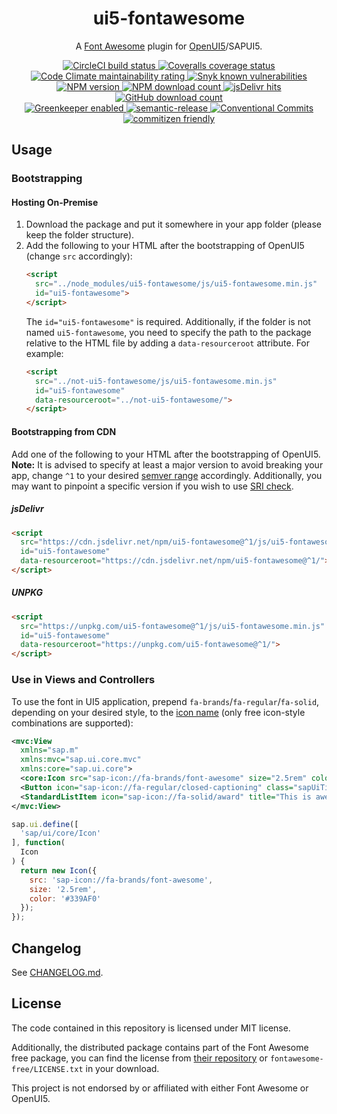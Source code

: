 <h1 align="center" style="border-bottom: none;">ui5-fontawesome</h1>
<p align="center">A <a href="https://fontawesome.com/">Font Awesome</a> plugin for <a href="https://openui5.org/">OpenUI5</a>/SAPUI5.</p>
<p align="center">
    <a href="https://circleci.com/gh/zypA13510/ui5-fontawesome">
        <img alt="CircleCI build status" src="https://img.shields.io/circleci/project/github/zypA13510/ui5-fontawesome/master.svg?logo=CircleCI&style=flat-square">
    </a>
    <a href="https://coveralls.io/github/zypA13510/ui5-fontawesome">
        <img alt="Coveralls coverage status" src="https://img.shields.io/coveralls/github/zypA13510/ui5-fontawesome.svg?logo=coveralls&style=flat-square">
    </a>
    <a href="https://codeclimate.com/github/zypA13510/ui5-fontawesome/maintainability">
        <img alt="Code Climate maintainability rating" src="https://img.shields.io/codeclimate/maintainability/zypA13510/ui5-fontawesome.svg?logo=Code-Climate&style=flat-square">
    </a>
    <a href="https://snyk.io/test/npm/ui5-fontawesome">
        <img alt="Snyk known vulnerabilities" src="https://img.shields.io/snyk/vulnerabilities/npm/ui5-fontawesome.svg?logo=Snyk&style=flat-square">
    </a>
    <br>
    <a href="https://www.npmjs.com/package/ui5-fontawesome">
        <img alt="NPM version" src="https://img.shields.io/npm/v/ui5-fontawesome.svg?logo=npm&style=flat-square">
    </a>
    <a href="https://www.npmjs.com/package/ui5-fontawesome">
        <img alt="NPM download count" src="https://img.shields.io/npm/dm/ui5-fontawesome.svg?logo=npm&style=flat-square">
    </a>
    <a href="https://www.jsdelivr.com/package/npm/ui5-fontawesome">
        <img alt="jsDelivr hits" src="https://img.shields.io/jsdelivr/npm/hm/ui5-fontawesome.svg?logo=jsdelivr&style=flat-square">
    </a>
    <a href="https://github.com/zypA13510/ui5-fontawesome/releases">
        <img alt="GitHub download count" src="https://img.shields.io/github/downloads/zypA13510/ui5-fontawesome/total.svg?logo=GitHub&style=flat-square">
    </a>
    <br>
    <a href="https://greenkeeper.io/">
        <img alt="Greenkeeper enabled" src="https://img.shields.io/badge/Greenkeeper-enabled-brightgreen.svg?logo=Greenkeeper&style=flat-square">
    </a>
    <a href="https://github.com/semantic-release/semantic-release">
        <img alt="semantic-release" src="https://img.shields.io/badge/%20%20%F0%9F%93%A6%F0%9F%9A%80-semantic--release-e10079.svg?style=flat-square">
    </a>
    <a href="https://conventionalcommits.org/">
        <img alt="Conventional Commits" src="https://img.shields.io/badge/Conventional%20Commits-1.0.0-yellow.svg?style=flat-square">
    </a>
    <a href="http://commitizen.github.io/cz-cli/">
        <img alt="commitizen friendly" src="https://img.shields.io/badge/commitizen-friendly-brightgreen.svg?style=flat-square">
    </a>
</p>


## Usage
### Bootstrapping
#### Hosting On-Premise
1. Download the package and put it somewhere in your app folder (please keep the folder structure).
2. Add the following to your HTML after the bootstrapping of OpenUI5 (change `src` accordingly):
    ```HTML
    <script
      src="../node_modules/ui5-fontawesome/js/ui5-fontawesome.min.js"
      id="ui5-fontawesome">
    </script>
    ```
    The `id="ui5-fontawesome"` is required. Additionally, if the folder is not named `ui5-fontawesome`, you need to specify the path to the package relative to the HTML file by adding a `data-resourceroot` attribute. For example:
    ```HTML
    <script
      src="../not-ui5-fontawesome/js/ui5-fontawesome.min.js"
      id="ui5-fontawesome"
      data-resourceroot="../not-ui5-fontawesome/">
    </script>
    ```
#### Bootstrapping from CDN
Add one of the following to your HTML after the bootstrapping of OpenUI5. **Note:** It is advised to specify at least a major version to avoid breaking your app, change `^1` to your desired [semver range](https://docs.npmjs.com/misc/semver#ranges) accordingly. Additionally, you may want to pinpoint a specific version if you wish to use [SRI check](https://developer.mozilla.org/en-US/docs/Web/Security/Subresource_Integrity).
##### jsDelivr
```HTML
<script
  src="https://cdn.jsdelivr.net/npm/ui5-fontawesome@^1/js/ui5-fontawesome.min.js"
  id="ui5-fontawesome"
  data-resourceroot="https://cdn.jsdelivr.net/npm/ui5-fontawesome@^1/">
</script>
```
##### UNPKG
```HTML
<script
  src="https://unpkg.com/ui5-fontawesome@^1/js/ui5-fontawesome.min.js"
  id="ui5-fontawesome"
  data-resourceroot="https://unpkg.com/ui5-fontawesome@^1/">
</script>
```
### Use in Views and Controllers
To use the font in UI5 application, prepend `fa-brands`/`fa-regular`/`fa-solid`, depending on your desired style, to the [icon name](https://fontawesome.com/icons) (only free icon-style combinations are supported):
```XML
<mvc:View
  xmlns="sap.m"
  xmlns:mvc="sap.ui.core.mvc"
  xmlns:core="sap.ui.core">
  <core:Icon src="sap-icon://fa-brands/font-awesome" size="2.5rem" color="#339AF0" class="sapUiTinyMargin"/>
  <Button icon="sap-icon://fa-regular/closed-captioning" class="sapUiTinyMargin"/>
  <StandardListItem icon="sap-icon://fa-solid/award" title="This is awesome."/>
</mvc:View>
```
```JavaScript
sap.ui.define([
  'sap/ui/core/Icon'
], function(
  Icon
) {
  return new Icon({
    src: 'sap-icon://fa-brands/font-awesome',
    size: '2.5rem',
    color: '#339AF0'
  });
});
```

## Changelog
See [CHANGELOG.md](CHANGELOG.md).

## License
The code contained in this repository is licensed under MIT license.

Additionally, the distributed package contains part of the Font Awesome free package, you can find the license from [their repository](https://github.com/FortAwesome/Font-Awesome/blob/master/LICENSE.txt) or `fontawesome-free/LICENSE.txt` in your download.

This project is not endorsed by or affiliated with either Font Awesome or OpenUI5.
